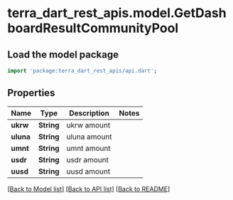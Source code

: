 # terra_dart_rest_apis.model.GetDashboardResultCommunityPool

## Load the model package
```dart
import 'package:terra_dart_rest_apis/api.dart';
```

## Properties
Name | Type | Description | Notes
------------ | ------------- | ------------- | -------------
**ukrw** | **String** | ukrw amount | 
**uluna** | **String** | uluna amount | 
**umnt** | **String** | umnt amount | 
**usdr** | **String** | usdr amount | 
**uusd** | **String** | uusd amount | 

[[Back to Model list]](../README.md#documentation-for-models) [[Back to API list]](../README.md#documentation-for-api-endpoints) [[Back to README]](../README.md)


